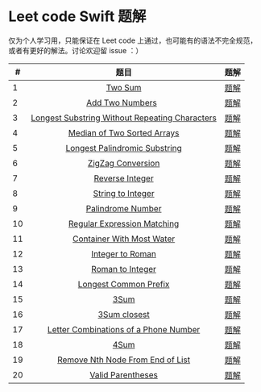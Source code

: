 # Leet code Swift 题解

仅为个人学习用，只能保证在 Leet code 上通过，也可能有的语法不完全规范，或者有更好的解法。讨论欢迎留 issue ：）

| #        | 题目           | 题解  |
| ------------- |:-------------:| -----:|
| 1 | [Two Sum](https://leetcode.com/problems/two-sum/) | [题解](./solutions/1_Two_Sum.playground/Contents.swift) |
| 2 | [Add Two Numbers](https://leetcode.com/problems/add-two-numbers/)   | [题解](./solutions/2_Add_Two_Numbers.playground/Contents.swift) |
| 3 | [Longest Substring Without Repeating Characters](https://leetcode.com/problems/longest-substring-without-repeating-characters/) | [题解](./solutions/3_Longest_Substring_Without_Repeating_Characters.playground) |
| 4 | [Median of Two Sorted Arrays](https://leetcode.com/problems/median-of-two-sorted-arrays/) | [题解](./solutions/4_Median_of_two_sorted_arrays.playground/Contents.swift) |
| 5 | [Longest Palindromic Substring](https://leetcode.com/problems/longest-palindromic-substring/) | [题解](./solutions/5_Longest_Palindromic_Substring.playground/Contents.swift) |
| 6 | [ZigZag Conversion](https://leetcode.com/problems/zigzag-conversion/) | [题解](./solutions/6_ZigZag_conversion.playground/Contents.swift) |
| 7 | [Reverse Integer](https://leetcode.com/problems/reverse-integer/) | [题解](./solutions/7_Reverse_Integer.playground/Contents.swift) |
| 8 | [String to Integer](https://leetcode.com/problems/string-to-integer/) | [题解](./solutions/8_String_to_Integer.playground/Contents.swift) |
| 9 | [Palindrome Number](https://leetcode.com/problems/palindrome-number/) | [题解](./solutions/9_Palindrome_Number.playground/Contents.swift) |
| 10 | [Regular Expression Matching](https://leetcode.com/problems/regular-expression-matching/) | [题解](./solutions/10_Regular_Expression_Matching.playground/Contents.swift) |
| 11 | [Container With Most Water](https://leetcode.com/problems/container-with-most-water/) | [题解](./solutions/11_Container_With_Most_Water.playground/Contents.swift) |
| 12 | [Integer to Roman](https://leetcode.com/problems/integer-to-roman/) | [题解](./solutions/12_Integer_to_Roman.playground/Contents.swift) |
| 13 | [Roman to Integer](https://leetcode.com/problems/roman-to-integer/) | [题解](./solutions/13_Roman_to_Integer.playground/Contents.swift) |
| 14 | [Longest Common Prefix](https://leetcode.com/problems/longest-common-prefix/) | [题解](./solutions/14_Longest_Common_Prefix.playground/Contents.swift) |
| 15 | [3Sum](https://leetcode.com/problems/3sum/) | [题解](./solutions/15_3Sum.playground/Contents.swift) |
| 16 | [3Sum closest](https://leetcode.com/problems/3sum-closest/) | [题解](./solutions/16_3Sum_Closest.playground/Contents.swift) |
| 17 | [Letter Combinations of a Phone Number](https://leetcode.com/problems/letter-combinations-of-a-phone-number/) | [题解](./solutions/17_Letter_Combinations_of_a_Phone_Number.playground/Contents.swift) |
| 18 | [4Sum](https://leetcode.com/problems/4sum/) | [题解](./solutions/18_4Sum.playground/Contents.swift) |
| 19 | [Remove Nth Node From End of List](https://leetcode.com/problems/remove-nth-node-from-end-of-list) | [题解](./solutions/19_Remove_Nth_Node_From_End_of_List.playground/Contents.swift) |
| 20 | [Valid Parentheses](https://leetcode.com/problems/valid-parentheses/) | [题解](./solutions/20_Valid_Parentheses.playground/Contents.swift) |
